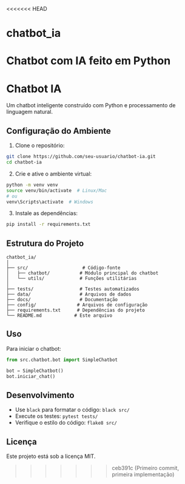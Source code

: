 <<<<<<< HEAD
# chatbot_ia
Chatbot com IA feito em Python
=======
# Chatbot IA

Um chatbot inteligente construído com Python e processamento de linguagem natural.

## Configuração do Ambiente

1. Clone o repositório:
```bash
git clone https://github.com/seu-usuario/chatbot-ia.git
cd chatbot-ia
```

2. Crie e ative o ambiente virtual:
```bash
python -m venv venv
source venv/bin/activate  # Linux/Mac
# ou
venv\Scripts\activate  # Windows
```

3. Instale as dependências:
```bash
pip install -r requirements.txt
```

## Estrutura do Projeto

```
chatbot_ia/
│
├── src/                    # Código-fonte
│   ├── chatbot/           # Módulo principal do chatbot
│   └── utils/             # Funções utilitárias
│
├── tests/                 # Testes automatizados
├── data/                  # Arquivos de dados
├── docs/                  # Documentação
├── config/               # Arquivos de configuração
├── requirements.txt      # Dependências do projeto
└── README.md            # Este arquivo
```

## Uso

Para iniciar o chatbot:

```python
from src.chatbot.bot import SimpleChatbot

bot = SimpleChatbot()
bot.iniciar_chat()
```

## Desenvolvimento

- Use `black` para formatar o código: `black src/`
- Execute os testes: `pytest tests/`
- Verifique o estilo do código: `flake8 src/`

## Licença

Este projeto está sob a licença MIT.
>>>>>>> ceb391c (Primeiro commit, primeira implementação)

